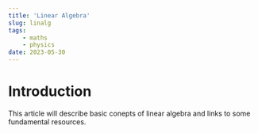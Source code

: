 ```yaml
---
title: 'Linear Algebra'
slug: linalg
tags: 
    - maths
    - physics
date: 2023-05-30
---
```

# Introduction

This article will describe basic conepts of linear algebra and links to some fundamental resources. 
